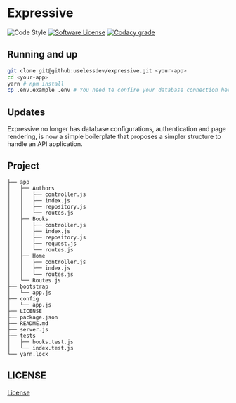 # Expressive

![Code Style][ico-standard]
[![Software License][ico-license]](LICENSE)
[![Codacy grade][ico-codacy]][link-codacy]

[ico-standard]: https://img.shields.io/badge/code%20style-standard-brightgreen.svg?style=flat-square
[ico-license]: https://img.shields.io/badge/license-MIT-brightgreen.svg?style=flat-square
[ico-codacy]: https://img.shields.io/codacy/grade/f0aebf53e061468d84718fbb3e1deabf.svg?style=flat-square
[link-codacy]: https://www.codacy.com/app/wallacebatistaoliveira/expressive/dashboard

## Running and up

``` bash
git clone git@github:uselessdev/expressive.git <your-app>
cd <your-app>
yarn # npm install
cp .env.example .env # You need te confire your database connection here
```
## Updates
Expressive no longer has database configurations, authentication and page rendering, is now a simple boilerplate that proposes a simpler structure to handle an API application.

## Project
```
├── app
│   ├── Authors
│   │   ├── controller.js
│   │   ├── index.js
│   │   ├── repository.js
│   │   └── routes.js
│   ├── Books
│   │   ├── controller.js
│   │   ├── index.js
│   │   ├── repository.js
│   │   ├── request.js
│   │   └── routes.js
│   ├── Home
│   │   ├── controller.js
│   │   ├── index.js
│   │   └── routes.js
│   └── Routes.js
├── bootstrap
│   └── app.js
├── config
│   └── app.js
├── LICENSE
├── package.json
├── README.md
├── server.js
├── tests
│   ├── books.test.js
│   └── index.test.js
└── yarn.lock
```


## LICENSE
[License](LICENSE)